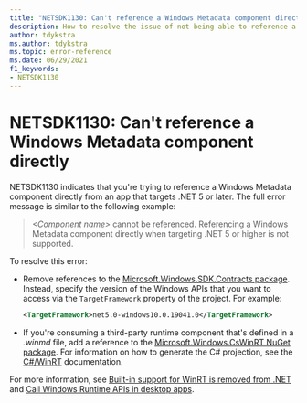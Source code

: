 ```yaml
---
title: "NETSDK1130: Can't reference a Windows Metadata component directly"
description: How to resolve the issue of not being able to reference a Windows Metadata component directly from an app that targets .NET 5 or later.
author: tdykstra
ms.author: tdykstra
ms.topic: error-reference
ms.date: 06/29/2021
f1_keywords:
- NETSDK1130
---
```

# NETSDK1130: Can't reference a Windows Metadata component directly

NETSDK1130 indicates that you're trying to reference a Windows Metadata component directly from an app that targets .NET 5 or later. The full error message is similar to the following example:

> *\<Component name>* cannot be referenced. Referencing a Windows Metadata component directly when targeting .NET 5 or higher is not supported.

To resolve this error:

* Remove references to the [Microsoft.Windows.SDK.Contracts package](https://www.nuget.org/packages/Microsoft.Windows.SDK.Contracts). Instead, specify the version of the Windows APIs that you want to access via the `TargetFramework` property of the project. For example:

  ```xml
  <TargetFramework>net5.0-windows10.0.19041.0</TargetFramework>
  ```

* If you're consuming a third-party runtime component that's defined in a *.winmd* file, add a reference to the [Microsoft.Windows.CsWinRT NuGet package](https://www.nuget.org/packages/Microsoft.Windows.CsWinRT/). For information on how to generate the C# projection, see the [C#/WinRT](/windows/uwp/csharp-winrt/) documentation.

For more information, see [Built-in support for WinRT is removed from .NET](../../compatibility/interop/5.0/built-in-support-for-winrt-removed.md) and [Call Windows Runtime APIs in desktop apps](/windows/apps/desktop/modernize/desktop-to-uwp-enhance).
